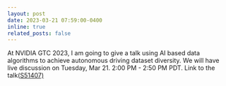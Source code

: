 ```yaml
---
layout: post
date: 2023-03-21 07:59:00-0400
inline: true
related_posts: false
---
```


At NVIDIA GTC 2023, I am going to give a talk using AI based data algorithms to achieve autonomous driving dataset diversity. We will have live discussion on Tuesday, Mar 21. 2:00 PM - 2:50 PM PDT. Link to the talk(<a href="https://lnkd.in/geyQgB7A">S51407)

